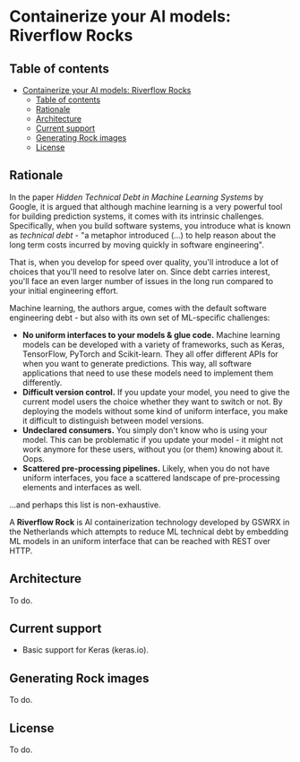# Containerize your AI models: Riverflow Rocks
## Table of contents
- [Containerize your AI models: Riverflow Rocks](#containerize-your-ai-models--riverflow-rocks)
  * [Table of contents](#table-of-contents)
  * [Rationale](#rationale)
  * [Architecture](#architecture)
  * [Current support](#current-support)
  * [Generating Rock images](#generating-rock-images)
  * [License](#license)
  
## Rationale
In the paper *Hidden Technical Debt in Machine Learning Systems* by Google, it is argued that although machine learning is a very powerful tool for building prediction systems, it comes with its intrinsic challenges. Specifically, when you build software systems, you introduce what is known as _technical debt_ - "a metaphor introduced (...) to help reason about the long term costs incurred by moving quickly in software engineering".

That is, when you develop for speed over quality, you'll introduce a lot of choices that you'll need to resolve later on. Since debt carries interest, you'll face an even larger number of issues in the long run compared to your initial engineering effort.

Machine learning, the authors argue, comes with the default software engineering debt - but also with its own set of ML-specific challenges:

* **No uniform interfaces to your models & glue code.** Machine learning models can be developed with a variety of frameworks, such as Keras, TensorFlow, PyTorch and Scikit-learn. They all offer different APIs for when you want to generate predictions. This way, all software applications that need to use these models need to implement them differently.
* **Difficult version control.** If you update your model, you need to give the current model users the choice whether they want to switch or not. By deploying the models without some kind of uniform interface, you make it difficult to distinguish between model versions.
* **Undeclared consumers.** You simply don't know who is using your model. This can be problematic if you update your model - it might not work anymore for these users, without you (or them) knowing about it. Oops.
* **Scattered pre-processing pipelines.** Likely, when you do not have uniform interfaces, you face a scattered landscape of pre-processing elements and interfaces as well.

...and perhaps this list is non-exhaustive.

A **Riverflow Rock** is AI containerization technology developed by GSWRX in the Netherlands which attempts to reduce ML technical debt by embedding ML models in an uniform interface that can be reached with REST over HTTP.

## Architecture
To do.

## Current support
* Basic support for Keras (keras.io).

## Generating Rock images
To do.

## License
To do.